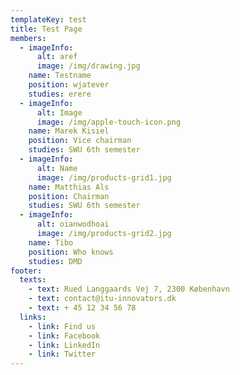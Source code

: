 ```yaml
---
templateKey: test
title: Test Page
members:
  - imageInfo:
      alt: aref
      image: /img/drawing.jpg
    name: Testname
    position: wjatever
    studies: erere
  - imageInfo:
      alt: Image
      image: /img/apple-touch-icon.png
    name: Marek Kisiel
    position: Vice chairman
    studies: SWU 6th semester
  - imageInfo:
      alt: Name
      image: /img/products-grid1.jpg
    name: Matthias Als
    position: Chairman
    studies: SWU 6th semester
  - imageInfo:
      alt: oianwodhoai
      image: /img/products-grid2.jpg
    name: Tibo
    position: Who knows
    studies: DMD
footer:
  texts:
    - text: Rued Langgaards Vej 7, 2300 København
    - text: contact@itu-innovators.dk
    - text: + 45 12 34 56 78
  links:
    - link: Find us
    - link: Facebook
    - link: LinkedIn
    - link: Twitter
---
```



